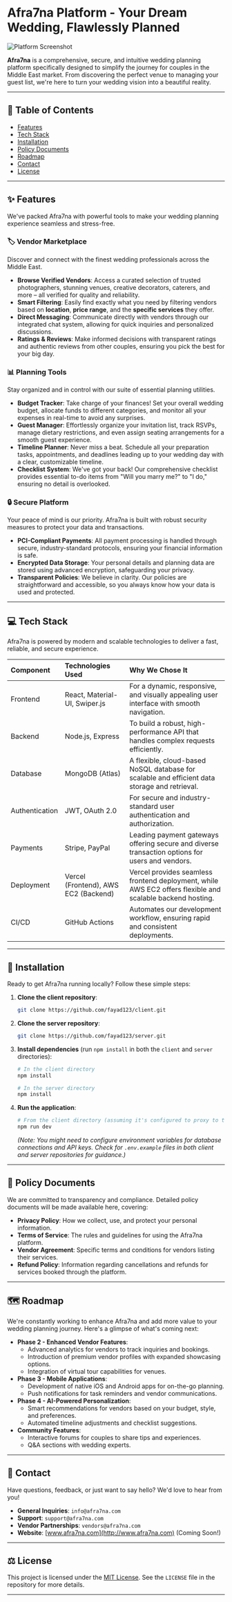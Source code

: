 # Afra7na Platform - Your Dream Wedding, Flawlessly Planned

![Platform Screenshot](./public/screenshot.png)

**Afra7na** is a comprehensive, secure, and intuitive wedding planning platform specifically designed to simplify the journey for couples in the Middle East market. From discovering the perfect venue to managing your guest list, we're here to turn your wedding vision into a beautiful reality.

---

## 🌟 Table of Contents

-   [Features](#-features)
-   [Tech Stack](#-tech-stack)
-   [Installation](#-installation)
-   [Policy Documents](#-policy-documents)
-   [Roadmap](#-roadmap)
-   [Contact](#-contact)
-   [License](#-license)

---

## ✨ Features

We've packed Afra7na with powerful tools to make your wedding planning experience seamless and stress-free.

### 🏷 Vendor Marketplace

Discover and connect with the finest wedding professionals across the Middle East.

-   **Browse Verified Vendors**: Access a curated selection of trusted photographers, stunning venues, creative decorators, caterers, and more – all verified for quality and reliability.
-   **Smart Filtering**: Easily find exactly what you need by filtering vendors based on **location**, **price range**, and the **specific services** they offer.
-   **Direct Messaging**: Communicate directly with vendors through our integrated chat system, allowing for quick inquiries and personalized discussions.
-   **Ratings & Reviews**: Make informed decisions with transparent ratings and authentic reviews from other couples, ensuring you pick the best for your big day.

### 📊 Planning Tools

Stay organized and in control with our suite of essential planning utilities.

-   **Budget Tracker**: Take charge of your finances! Set your overall wedding budget, allocate funds to different categories, and monitor all your expenses in real-time to avoid any surprises.
-   **Guest Manager**: Effortlessly organize your invitation list, track RSVPs, manage dietary restrictions, and even assign seating arrangements for a smooth guest experience.
-   **Timeline Planner**: Never miss a beat. Schedule all your preparation tasks, appointments, and deadlines leading up to your wedding day with a clear, customizable timeline.
-   **Checklist System**: We've got your back! Our comprehensive checklist provides essential to-do items from "Will you marry me?" to "I do," ensuring no detail is overlooked.

### 🔒 Secure Platform

Your peace of mind is our priority. Afra7na is built with robust security measures to protect your data and transactions.

-   **PCI-Compliant Payments**: All payment processing is handled through secure, industry-standard protocols, ensuring your financial information is safe.
-   **Encrypted Data Storage**: Your personal details and planning data are stored using advanced encryption, safeguarding your privacy.
-   **Transparent Policies**: We believe in clarity. Our policies are straightforward and accessible, so you always know how your data is used and protected.

---

## 💻 Tech Stack

Afra7na is powered by modern and scalable technologies to deliver a fast, reliable, and secure experience.

| Component      | Technologies Used                    | Why We Chose It                                                                                           |
| :------------- | :----------------------------------- | :-------------------------------------------------------------------------------------------------------- |
| Frontend       | React, Material-UI, Swiper.js        | For a dynamic, responsive, and visually appealing user interface with smooth navigation.                  |
| Backend        | Node.js, Express                     | To build a robust, high-performance API that handles complex requests efficiently.                        |
| Database       | MongoDB (Atlas)                      | A flexible, cloud-based NoSQL database for scalable and efficient data storage and retrieval.             |
| Authentication | JWT, OAuth 2.0                       | For secure and industry-standard user authentication and authorization.                                   |
| Payments       | Stripe, PayPal                       | Leading payment gateways offering secure and diverse transaction options for users and vendors.           |
| Deployment     | Vercel (Frontend), AWS EC2 (Backend) | Vercel provides seamless frontend deployment, while AWS EC2 offers flexible and scalable backend hosting. |
| CI/CD          | GitHub Actions                       | Automates our development workflow, ensuring rapid and consistent deployments.                            |

---

## 🚀 Installation

Ready to get Afra7na running locally? Follow these simple steps:

1.  **Clone the client repository**:

    ```bash
    git clone https://github.com/fayad123/client.git
    ```

2.  **Clone the server repository**:

    ```bash
    git clone https://github.com/fayad123/server.git
    ```

3.  **Install dependencies** (run `npm install` in both the `client` and `server` directories):

    ```bash
    # In the client directory
    npm install

    # In the server directory
    npm install
    ```

4.  **Run the application**:
    ```bash
    # From the client directory (assuming it's configured to proxy to the server)
    npm run dev
    ```
    _(Note: You might need to configure environment variables for database connections and API keys. Check for `.env.example` files in both client and server repositories for guidance.)_

---

## 📄 Policy Documents

We are committed to transparency and compliance. Detailed policy documents will be made available here, covering:

-   **Privacy Policy**: How we collect, use, and protect your personal information.
-   **Terms of Service**: The rules and guidelines for using the Afra7na platform.
-   **Vendor Agreement**: Specific terms and conditions for vendors listing their services.
-   **Refund Policy**: Information regarding cancellations and refunds for services booked through the platform.

---

## 🗺️ Roadmap

We're constantly working to enhance Afra7na and add more value to your wedding planning journey. Here's a glimpse of what's coming next:

-   **Phase 2 - Enhanced Vendor Features**:
    -   Advanced analytics for vendors to track inquiries and bookings.
    -   Introduction of premium vendor profiles with expanded showcasing options.
    -   Integration of virtual tour capabilities for venues.
-   **Phase 3 - Mobile Applications**:
    -   Development of native iOS and Android apps for on-the-go planning.
    -   Push notifications for task reminders and vendor communications.
-   **Phase 4 - AI-Powered Personalization**:
    -   Smart recommendations for vendors based on your budget, style, and preferences.
    -   Automated timeline adjustments and checklist suggestions.
-   **Community Features**:
    -   Interactive forums for couples to share tips and experiences.
    -   Q&A sections with wedding experts.

---

## 📧 Contact

Have questions, feedback, or just want to say hello? We'd love to hear from you!

-   **General Inquiries**: `info@afra7na.com`
-   **Support**: `support@afra7na.com`
-   **Vendor Partnerships**: `vendors@afra7na.com`
-   **Website**: [www.afra7na.com](http://www.afra7na.com) (Coming Soon!)

---

## ⚖️ License

This project is licensed under the [MIT License](LICENSE). See the `LICENSE` file in the repository for more details.

---
